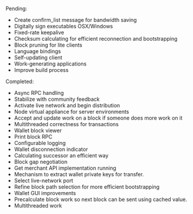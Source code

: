 Pending:
* Create confirm_list message for bandwidth saving
* Digitally sign executables OSX/Windows
* Fixed-rate keepalive
* Checksum calculating for efficient reconnection and bootstrapping
* Block pruning for lite clients
* Language bindings
* Self-updating client
* Work-generating applications
* Improve build process

Completed:
* Async RPC handling
* Stabilize with community feedback
* Activate live network and begin distribution
* Node virtual appliance for server environments
* Accept and update work on a block if someone does more work on it
* Multithreaded correctness for transactions
* Wallet block viewer
* Print block RPC
* Configurable logging
* Wallet disconnection indicator
* Calculating successor an efficient way
* Block gap negotiation  
* Get merchant API implementation running  
* Mechanism to extract wallet private keys for transfer.  
* Select live-network port  
* Refine block path selection for more efficient bootstrapping  
* Wallet GUI improvements  
* Precalculate block work so next block can be sent using cached value.
* Multithreaded work  